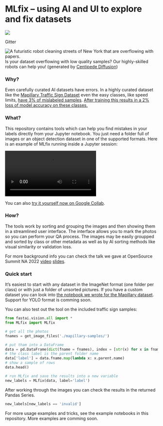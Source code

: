 
# MLfix – using AI and UI to explore and fix datasets

<!-- WARNING: THIS FILE WAS AUTOGENERATED! DO NOT EDIT! -->

<div>

[![](https://badges.gitter.im/MLfix/community.svg)](https://gitter.im/MLfix/community?utm_source=badge&utm_medium=badge&utm_campaign=pr-badge)

Gitter

</div>

![A futuristic robot cleaning streets of New York that are overflowing
with papers.](banner.jpg) Is your dataset overflowing with low quality
samples? Our highly-skilled robots can help you! (generated by
[Centipede Diffusion](https://github.com/Zalring/Centipede_Diffusion/))

### Why?

Even carefully curated AI datasets have errors. In a highly curated
dataset like the [Mapillary Traffic Sign
Dataset](https://www.mapillary.com/dataset/trafficsign) even the easy
classes, like speed limits, [have 3% of mislabeled
samples](./2.%20Mapillary%20speed-limit%20cleanup.ipynb). [After
training this results in a 2% loss of model accuracy on these
classes.](./3.%20Did%20it%20help%3F.ipynb#The-results)

### What?

This repository contains tools which can help you find mistakes in your
labels directly from your Jupyter notebook. You just need a folder full
of images or an object detection dataset in one of the supported
formats. Here is an example of MLfix running inside a Jupyter session:

![MLfix v2 usage
example](https://user-images.githubusercontent.com/107984/184148474-839b8049-fe68-47f0-b4b5-cc83f27dfea8.mp4)

You can also [try it yourself now on Google
Collab](https://colab.research.google.com/github/jpc/mlfix-mapillary-traffic-signs/blob/main/index.ipynb?authuser=1).

### How?

The tools work by sorting and grouping the images and then showing them
in a streamlined user interface. The interface allows you to mark the
photos so you can perform your QA process. The images may be easily
groupped and sorted by class or other metadata as well as by AI sorting
methods like visual similarity or validation loss.

For more background info you can check the talk we gave at OpenSource
Summit NA 2022 [video](https://www.youtube.com/watch?v=IS0k8rPVcmY)
[slides](OSS%20NA%202022%20presentation.pdf).

### Quick start

It’s easiest to start with any dataset in the ImageNet format (one
folder per class) or with just a folder of unsorted pictures. If you
have a custom dataset you can look into [the notebook we wrote for the
Mapillary
dataset](1.%20Generate%20bbox%20crops%20from%20ground%20truth.ipynb).
Support for YOLO format is comming soon.

You can also test out the tool on the included traffic sign samples:

``` python
from fastai.vision.all import *
from MLfix import MLfix

# get all the photos
fnames = get_image_files('./mapillary-samples/')

# put tham into a DataFrame
data = pd.DataFrame(dict(fname = fnames), index = [str(x) for x in fnames])
# the class label is the parent folder name
data['label'] = data.fname.map(lambda x: x.parent.name)
# show a sample of rows
data.head()
```

``` python
# run MLfix and save the results into a new variable
new_labels = MLfix(data, label='label')
```

After working through the images you can check the results in the
returned Pandas Series.

``` python
new_labels[new_labels == 'invalid']
```

For more usage examples and tricks, see the example notebooks in this
repository. More examples are comming soon.
